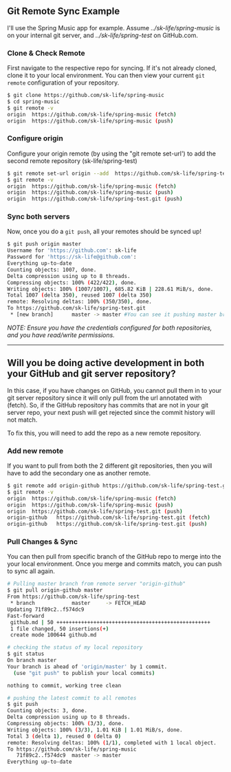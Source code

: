 ## Git Remote Sync Example

I'll use the Spring Music app for example. Assume _../sk-life/spring-music_ is on your internal git server, and _../sk-life/spring-test_ on GitHub.com.


### Clone & Check Remote
First navigate to the respective repo for syncing. If it's not already cloned, clone it to your local environment.
You can then view your current `git remote` configuration of your repository.

```bash
$ git clone https://github.com/sk-life/spring-music
$ cd spring-music
$ git remote -v
origin	https://github.com/sk-life/spring-music (fetch)
origin	https://github.com/sk-life/spring-music (push)
```
### Configure origin  
Configure your origin remote (by using the "git remote set-url') to add the second remote repository (sk-life/spring-test)

```bash
$ git remote set-url origin --add  https://github.com/sk-life/spring-test.git
$ git remote -v
origin	https://github.com/sk-life/spring-music (fetch)
origin	https://github.com/sk-life/spring-music (push)
origin	https://github.com/sk-life/spring-test.git (push)
```
### Sync both servers
Now, once you do a `git push`, all your remotes should be synced up!
```bash
$ git push origin master
Username for 'https://github.com': sk-life
Password for 'https://sk-life@github.com':
Everything up-to-date
Counting objects: 1007, done.
Delta compression using up to 8 threads.
Compressing objects: 100% (422/422), done.
Writing objects: 100% (1007/1007), 685.82 KiB | 228.61 MiB/s, done.
Total 1007 (delta 350), reused 1007 (delta 350)
remote: Resolving deltas: 100% (350/350), done.
To https://github.com/sk-life/spring-test.git
 * [new branch]      master -> master #You can see it pushing master branch to remote repo
```

_NOTE: Ensure you have the credentials configured for both repositories, and you have read/write permissions._

----

## Will you be doing active development in both your GitHub and git server repository?

In this case, if you have changes on GitHub, you cannot pull them in to your git server repository since it will only pull from the url annotated with (fetch). So, if the GitHub repository has commits that are not in your git server repo, your next push will get rejected since the commit history will not match.

To fix this, you will need to add the repo as a new remote repository.

### Add new remote
If you want to pull from both the 2 different git repositories, then you will have to add the secondary one as another remote.
```bash
$ git remote add origin-github https://github.com/sk-life/spring-test.git
$ git remote -v
origin	https://github.com/sk-life/spring-music (fetch)
origin	https://github.com/sk-life/spring-music (push)
origin	https://github.com/sk-life/spring-test.git (push)
origin-github	https://github.com/sk-life/spring-test.git (fetch)
origin-github	https://github.com/sk-life/spring-test.git (push)
```

### Pull Changes & Sync
You can then pull from specific branch of the GitHub repo to merge into the your local environment. Once you merge and commits match, you can push to sync all again.
```bash
# Pulling master branch from remote server "origin-github"
$ git pull origin-github master
From https://github.com/sk-life/spring-test
 * branch            master     -> FETCH_HEAD
Updating 71f89c2..f574dc9
Fast-forward
 github.md | 50 ++++++++++++++++++++++++++++++++++++++++++++++++++
 1 file changed, 50 insertions(+)
 create mode 100644 github.md

# checking the status of my local repository
$ git status
On branch master
Your branch is ahead of 'origin/master' by 1 commit.
  (use "git push" to publish your local commits)

nothing to commit, working tree clean

# pushing the latest commit to all remotes
$ git push
Counting objects: 3, done.
Delta compression using up to 8 threads.
Compressing objects: 100% (3/3), done.
Writing objects: 100% (3/3), 1.01 KiB | 1.01 MiB/s, done.
Total 3 (delta 1), reused 0 (delta 0)
remote: Resolving deltas: 100% (1/1), completed with 1 local object.
To https://github.com/sk-life/spring-music
   71f89c2..f574dc9  master -> master
Everything up-to-date
```
